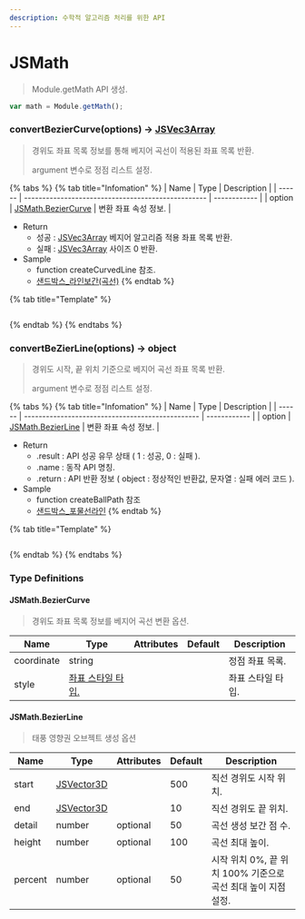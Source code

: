 ```yaml
---
description: 수학적 알고리즘 처리를 위한 API
---
```


# JSMath

> Module.getMath API 생성.

```javascript
var math = Module.getMath();
```

### convertBezierCurve(options) → [JSVec3Array](../core/JSVec3Array.md)

> 경위도 좌표 목록 정보를 통해 베지어 곡선이 적용된 좌표 목록 반환.
>
> argument 변수로 정점 리스트 설정.

{% tabs %}
{% tab title="Infomation" %}
| Name   | Type                                               | Description  |
| ------ | -------------------------------------------------- | ------------ |
| option | [JSMath.BezierCurve](jsmath.md#jsmath.beziercurve) | 변환 좌표 속성 정보. |

* Return
  * 성공 : [JSVec3Array](../core/JSVec3Array.md) 베지어 알고리즘 적용 좌표 목록 반환.
  * 실패 : [JSVec3Array](../core/JSVec3Array.md) 사이즈 0 반환.
* Sample
  * function createCurvedLine 참조.
  * [샌드박스\_라인보간(곡선)](http://sandbox.dtwincloud.com/code/main.do?id=object\_line\_interpolate\_curved)
{% endtab %}

{% tab title="Template" %}
```javascript
```
{% endtab %}
{% endtabs %}

### convertBeZierLine(options) → object

> 경위도 시작, 끝 위치 기준으로 베지어 곡선 좌표 목록 반환.
>
> argument 변수로 정점 리스트 설정.

{% tabs %}
{% tab title="Infomation" %}
| Name   | Type                                             | Description  |
| ------ | ------------------------------------------------ | ------------ |
| option | [JSMath.BezierLine](jsmath.md#jsmath.BezierLine) | 변환 좌표 속성 정보. |

* Return
  * .result : API 성공 유무 상태 ( 1 : 성공, 0 : 실패 ).
  * .name : 동작 API 명칭.
  * .return : API 반환 정보 ( object : 정상적인 반환값, 문자열 : 실패 에러 코드 ).
* Sample
  * function createBallPath 참조
  * [샌드박스\_포물선라인](http://sandbox.dtwincloud.com/code/main.do?id=object\_line\_arc)
{% endtab %}

{% tab title="Template" %}
```javascript
```
{% endtab %}
{% endtabs %}

### Type Definitions

#### JSMath.BezierCurve

> 경위도 좌표 목록 정보를 베지어 곡선 변환 옵션.

| Name       | Type                                                  | Attributes | Default | Description |
| ---------- | ----------------------------------------------------- | ---------- | ------- | ----------- |
| coordinate | string                                                |            |         | 정점 좌표 목록.   |
| style      | [좌표 스타일 타입.](type-list.md#coordinate-style-type-list) |            |         | 좌표 스타일 타입.  |

#### JSMath.BezierLine

> 태풍 영향권 오브젝트 생성 옵션

| Name    | Type                                | Attributes | Default | Description                              |
| ------- | ----------------------------------- | ---------- | ------- | ---------------------------------------- |
| start   | [JSVector3D](../core/jsvector3d.md) |            | 500     | 직선 경위도 시작 위치.                            |
| end     | [JSVector3D](../core/jsvector3d.md) |            | 10      | 직선 경위도 끝 위치.                             |
| detail  | number                              | optional   | 50      | 곡선 생성 보간 점 수.                            |
| height  | number                              | optional   | 100     | 곡선 최대 높이.                                |
| percent | number                              | optional   | 50      | 시작 위치 0%, 끝 위치 100% 기준으로 곡선 최대 높이 지점 설정. |
